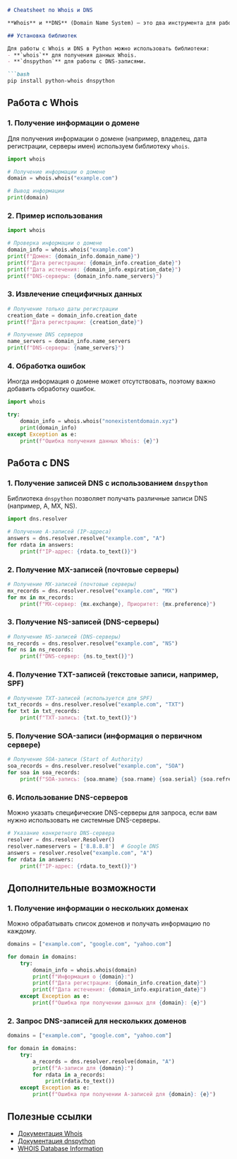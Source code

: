 ```markdown
# Cheatsheet по Whois и DNS

**Whois** и **DNS** (Domain Name System) — это два инструмента для работы с доменными именами, которые помогают получать информацию о доменах, их владельцах, IP-адресах и настройках.

## Установка библиотек

Для работы с Whois и DNS в Python можно использовать библиотеки:
- **`whois`** для получения данных Whois.
- **`dnspython`** для работы с DNS-записями.

```bash
pip install python-whois dnspython
```

## Работа с Whois

### 1. Получение информации о домене

Для получения информации о домене (например, владелец, дата регистрации, серверы имен) используем библиотеку `whois`.

```python
import whois

# Получение информации о домене
domain = whois.whois("example.com")

# Вывод информации
print(domain)
```

### 2. Пример использования

```python
import whois

# Проверка информации о домене
domain_info = whois.whois("example.com")
print(f"Домен: {domain_info.domain_name}")
print(f"Дата регистрации: {domain_info.creation_date}")
print(f"Дата истечения: {domain_info.expiration_date}")
print(f"DNS-серверы: {domain_info.name_servers}")
```

### 3. Извлечение специфичных данных

```python
# Получение только даты регистрации
creation_date = domain_info.creation_date
print(f"Дата регистрации: {creation_date}")

# Получение DNS серверов
name_servers = domain_info.name_servers
print(f"DNS-серверы: {name_servers}")
```

### 4. Обработка ошибок

Иногда информация о домене может отсутствовать, поэтому важно добавить обработку ошибок.

```python
import whois

try:
    domain_info = whois.whois("nonexistentdomain.xyz")
    print(domain_info)
except Exception as e:
    print(f"Ошибка получения данных Whois: {e}")
```

## Работа с DNS

### 1. Получение записей DNS с использованием `dnspython`

Библиотека `dnspython` позволяет получать различные записи DNS (например, A, MX, NS).

```python
import dns.resolver

# Получение A-записей (IP-адреса)
answers = dns.resolver.resolve("example.com", "A")
for rdata in answers:
    print(f"IP-адрес: {rdata.to_text()}")
```

### 2. Получение MX-записей (почтовые серверы)

```python
# Получение MX-записей (почтовые серверы)
mx_records = dns.resolver.resolve("example.com", "MX")
for mx in mx_records:
    print(f"MX-сервер: {mx.exchange}, Приоритет: {mx.preference}")
```

### 3. Получение NS-записей (DNS-серверы)

```python
# Получение NS-записей (DNS-серверы)
ns_records = dns.resolver.resolve("example.com", "NS")
for ns in ns_records:
    print(f"DNS-сервер: {ns.to_text()}")
```

### 4. Получение TXT-записей (текстовые записи, например, SPF)

```python
# Получение TXT-записей (используется для SPF)
txt_records = dns.resolver.resolve("example.com", "TXT")
for txt in txt_records:
    print(f"TXT-запись: {txt.to_text()}")
```

### 5. Получение SOA-записи (информация о первичном сервере)

```python
# Получение SOA-записи (Start of Authority)
soa_records = dns.resolver.resolve("example.com", "SOA")
for soa in soa_records:
    print(f"SOA-запись: {soa.mname} {soa.rname} {soa.serial} {soa.refresh} {soa.retry} {soa.expire} {soa.minimum}")
```

### 6. Использование DNS-серверов

Можно указать специфические DNS-серверы для запроса, если вам нужно использовать не системные DNS-серверы.

```python
# Указание конкретного DNS-сервера
resolver = dns.resolver.Resolver()
resolver.nameservers = ['8.8.8.8']  # Google DNS
answers = resolver.resolve("example.com", "A")
for rdata in answers:
    print(f"IP-адрес: {rdata.to_text()}")
```

## Дополнительные возможности

### 1. Получение информации о нескольких доменах

Можно обрабатывать список доменов и получать информацию по каждому.

```python
domains = ["example.com", "google.com", "yahoo.com"]

for domain in domains:
    try:
        domain_info = whois.whois(domain)
        print(f"Информация о {domain}:")
        print(f"Дата регистрации: {domain_info.creation_date}")
        print(f"Дата истечения: {domain_info.expiration_date}")
    except Exception as e:
        print(f"Ошибка при получении данных для {domain}: {e}")
```

### 2. Запрос DNS-записей для нескольких доменов

```python
domains = ["example.com", "google.com", "yahoo.com"]

for domain in domains:
    try:
        a_records = dns.resolver.resolve(domain, "A")
        print(f"A-записи для {domain}:")
        for rdata in a_records:
            print(rdata.to_text())
    except Exception as e:
        print(f"Ошибка при получении A-записей для {domain}: {e}")
```

## Полезные ссылки

- [Документация Whois](https://pypi.org/project/python-whois/)
- [Документация dnspython](https://dnspython.readthedocs.io/en/latest/)
- [WHOIS Database Information](https://whois.icann.org/en)